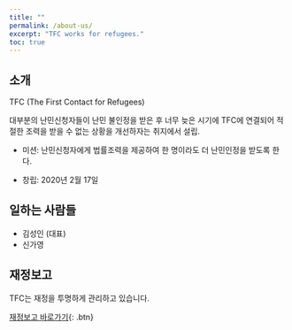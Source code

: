 ```yaml
---
title: ""
permalink: /about-us/
excerpt: "TFC works for refugees."
toc: true
---
```


## 소개

TFC (The First Contact for Refugees)

대부분의 난민신청자들이 난민 불인정을 받은 후 너무 늦은 시기에 TFC에 연결되어 적절한 조력을 받을 수 없는 상황을 개선하자는 취지에서 설립.  

- 미션: 난민신청자에게 법률조력을 제공하여 한 명이라도 더 난민인정을 받도록 한다. 

- 창립: 2020년 2월 17일


## 일하는 사람들
- 김성인 (대표)
- 신가영


## 재정보고
TFC는 재정을 투명하게 관리하고 있습니다. 

[재정보고 바로가기](/reports){: .btn}
